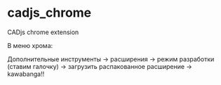 # cadjs_chrome
CADjs chrome extension


В меню хрома:

Дополнительные инструменты -> расширения -> режим разработки (ставим галочку) -> загрузить распакованное расширение -> kawabanga!! 
